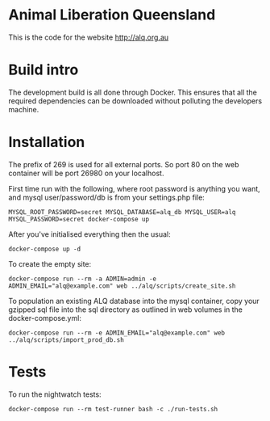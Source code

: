 Animal Liberation Queensland
============================

This is the code for the website http://alq.org.au


# Build intro

The development build is all done through Docker.  This ensures that all the required dependencies can be downloaded without polluting the developers machine.


# Installation

The prefix of 269 is used for all external ports.  So port 80 on the web container will be port 26980 on your localhost.

First time run with the following, where root password is anything you want, and mysql user/password/db is from your settings.php file:

    MYSQL_ROOT_PASSWORD=secret MYSQL_DATABASE=alq_db MYSQL_USER=alq MYSQL_PASSWORD=secret docker-compose up

After you've initialised everything then the usual:

    docker-compose up -d

To create the empty site:

    docker-compose run --rm -a ADMIN=admin -e ADMIN_EMAIL="alq@example.com" web ../alq/scripts/create_site.sh

To population an existing ALQ database into the mysql container, copy your gzipped sql file into the sql directory as outlined in web volumes in the docker-compose.yml:

    docker-compose run --rm -e ADMIN_EMAIL="alq@example.com" web ../alq/scripts/import_prod_db.sh

# Tests

To run the nightwatch tests:

    docker-compose run --rm test-runner bash -c ./run-tests.sh

